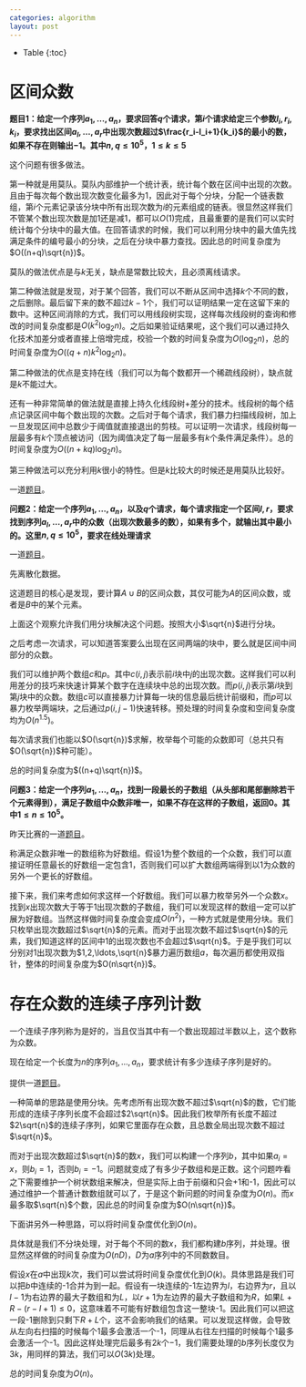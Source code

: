 ```yaml
---
categories: algorithm
layout: post
---
```


- Table
{:toc}

# 区间众数

**题目1：给定一个序列$a_1,\ldots,a_n$，要求回答$q$个请求，第$i$个请求给定三个参数$l_i,r_i,k_i$，要求找出区间$a_l,\ldots,a_r$中出现次数超过$\frac{r_i-l_i+1}{k_i}$的最小的数，如果不存在则输出$-1$。其中$n,q\leq 10^5$，$1\leq k\leq 5$**

这个问题有很多做法。

第一种就是用莫队。莫队内部维护一个统计表，统计每个数在区间中出现的次数。且由于每次每个数出现次数变化最多为$1$，因此对于每个分块，分配一个链表数组，第$i$个元素记录该分块中所有出现次数为$i$的元素组成的链表。很显然这样我们不管某个数出现次数是加$1$还是减$1$，都可以$O(1)$完成，且最重要的是我们可以实时统计每个分块中的最大值。在回答请求的时候，我们可以利用分块中的最大值先找满足条件的编号最小的分块，之后在分块中暴力查找。因此总的时间复杂度为$O((n+q)\sqrt{n})$。

莫队的做法优点是与$k$无关，缺点是常数比较大，且必须离线请求。

第二种做法就是发现，对于某个回答，我们可以不断从区间中选择$k$个不同的数，之后删除。最后留下来的数不超过$k-1$个，我们可以证明结果一定在这留下来的数中。这种区间消除的方式，我们可以用线段树实现，这样每次线段树的查询和修改的时间复杂度都是$O(k^2\log_2n)$。之后如果验证结果呢，这个我们可以通过持久化技术加差分或者直接上倍增完成，校验一个数的时间复杂度为$O(\log_2n)$，总的时间复杂度为$O((q+n)k^2\log_2n)$。

第二种做法的优点是支持在线（我们可以为每个数都开一个稀疏线段树），缺点就是$k$不能过大。

还有一种非常简单的做法就是直接上持久化线段树+差分的技术。线段树的每个结点记录区间中每个数出现的次数。之后对于每个请求，我们暴力扫描线段树，加上一旦发现区间中总数少于阈值就直接退出的剪枝。可以证明一次请求，线段树每一层最多有$k$个顶点被访问（因为阈值决定了每一层最多有$k$个条件满足条件）。总的时间复杂度为$O((n+kq)\log_2n)$。

第三种做法可以充分利用$k$很小的特性。但是$k$比较大的时候还是用莫队比较好。

一道[题目](https://codeforces.com/contest/840/problem/D)。

**问题2：给定一个序列$a_1,\ldots,a_n$，以及$q$个请求，每个请求指定一个区间$l,r$，要求找到序列$a_l,\ldots,a_r$中的众数（出现次数最多的数），如果有多个，就输出其中最小的。这里$n,q\leq 10^5$，要求在线处理请求**

一道[题目](https://www.luogu.com.cn/problem/P4168)。

先离散化数据。

这道题目的核心是发现，要计算$A\cup B$的区间众数，其仅可能为$A$的区间众数，或者是$B$中的某个元素。

上面这个观察允许我们用分块解决这个问题。按照大小$\sqrt{n}$进行分块。

之后考虑一次请求，可以知道答案要么出现在区间两端的块中，要么就是区间中间部分的众数。

我们可以维护两个数组$c$和$p$。其中$c(i,j)$表示前$i$块中$j$的出现次数。这样我们可以利用差分的技巧来快速计算某个数字在连续块中总的出现次数。而$p(i,j)$表示第$i$块到第$j$块中的众数。数组$c$可以直接暴力计算每一块的信息最后统计前缀和，而$p$可以暴力枚举两端块，之后通过$p(i,j-1)$快速转移。预处理的时间复杂度和空间复杂度均为$O(n^{1.5})$。

每次请求我们也能以$O(\sqrt{n})$求解，枚举每个可能的众数即可（总共只有$O(\sqrt{n})$种可能）。

总的时间复杂度为$((n+q)\sqrt{n})$。

**问题3：给定一个序列$a_1,\ldots,a_n$，找到一段最长的子数组（从头部和尾部删除若干个元素得到），满足子数组中众数非唯一，如果不存在这样的子数组，返回$0$。其中$1\leq n\leq 10^5$。**

昨天比赛的一道[题目](https://codeforces.com/contest/1446/problem/D2)。

称满足众数非唯一的数组称为好数组。假设$1$为整个数组的一个众数，我们可以直接证明任意最长的好数组一定包含$1$，否则我们可以扩大数组两端得到以$1$为众数的另外一个更长的好数组。

接下来，我们来考虑如何求这样一个好数组。我们可以暴力枚举另外一个众数$x$。找到$x$出现次数大于等于$1$出现次数的子数组，我们可以发现这样的数组一定可以扩展为好数组。当然这样做时间复杂度会变成$O(n^2)$，一种方式就是使用分块。我们只枚举出现次数超过$\sqrt{n}$的元素。而对于出现次数不超过$\sqrt{n}$的元素，我们知道这样的区间中$1$的出现次数也不会超过$\sqrt{n}$。于是乎我们可以分别对$1$出现次数为$1,2,\ldots,\sqrt{n}$暴力遍历数组$a$，每次遍历都使用双指针，整体的时间复杂度为$O(n\sqrt{n})$。

# 存在众数的连续子序列计数

一个连续子序列称为是好的，当且仅当其中有一个数出现超过半数以上，这个数称为众数。

现在给定一个长度为$n$的序列$a_1,\ldots,a_n$，要求统计有多少连续子序列是好的。

提供一道[题目](https://dmoj.ca/problem/dmopc20c2p5)。

一种简单的思路是使用分块。先考虑所有出现次数不超过$\sqrt{n}$的数，它们能形成的连续子序列长度不会超过$2\sqrt{n}$。因此我们枚举所有长度不超过$2\sqrt{n}$的连续子序列，如果它里面存在众数，且总数全局出现次数不超过$\sqrt{n}$。

而对于出现次数超过$\sqrt{n}$的数$x$，我们可以构建一个序列$b$，其中如果$a_i=x$，则$b_i=1$，否则$b_i=-1$。问题就变成了有多少子数组和是正数。这个问题咋看之下需要维护一个树状数组来解决，但是实际上由于前缀和只会+1和-1，因此可以通过维护一个普通计数数组就可以了，于是这个新问题的时间复杂度为$O(n)$。而$x$最多取$\sqrt{n}$个数，因此总的时间复杂度为$O(n\sqrt{n})$。

下面讲另外一种思路，可以将时间复杂度优化到$O(n)$。

具体就是我们不分块处理，对于每个不同的数$x$，我们都构建$b$序列，并处理。很显然这样做的时间复杂度为$O(nD)$，$D$为$a$序列中的不同数数目。

假设$x$在$a$中出现$k$次，我们可以尝试将时间复杂度优化到$O(k)$。具体思路是我们可以把$b$中连续的-1合并为到一起。假设有一块连续的-1左边界为$l$，右边界为$r$，且以$l-1$为右边界的最大子数组和为$L$，以$r+1$为左边界的最大子数组和为$R$，如果$L+R-(r-l+1)\leq 0$，这意味着不可能有好数组包含这一整块-1。因此我们可以把这一段-1删除到只剩下$R+L$个，这不会影响我们的结果。可以发现这样做，会导致从左向右扫描的时候每个1最多会激活一个-1，同理从右往左扫描的时候每个1最多会激活一个-1。因此这样处理完后最多有$2k$个$-1$，我们需要处理的$b$序列长度仅为$3k$，用同样的算法，我们可以$O(3k)$处理。

总的时间复杂度为$O(n)$。